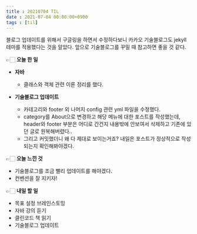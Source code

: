 ```yaml
---
title : 20210704 TIL
date : 2021-07-04 00:00:00+0900
tags : [til]
---
```


블로그 업데이트를 위해서 구글링을 하면서 수정하다보니 카카오 기술블로그도 jekyll 테마를 적용했다는 것을 알았다. 앞으로 기술블로그를 꾸밀 때 참고하면 좋을 것 같다.

👉🏻 **오늘 한 일**
- **자바**
	- 클래스와 객체 관련 이론 정리를 했다.

- **기술블로그 업데이트**
	- 카테고리와 footer 외 나머지 config 관련 yml 파일을 수정했다.
	- category를 About으로 변경하고 해당 메뉴에 대한 포스트를 작성했는데, header와 footer 부분은 어디로 간건지 내용밖에 안보여서 삭제하고 기존에 있던 글로 원복해버렸다..
	- 그리고 커밋했더니 왜 다 제대로 보이는거죠? 내일은 포스트가 정상적으로 작성되는지 확인해봐야겠다.

👉🏻 **오늘 느낀 것**
- 기술블로그를 조금 빨리 업데이트를 해야겠다.
- 컨벤션을 잘 지키자!

👉🏻 **내일 할 일**
- 목표 설정 브레인스토밍
- 자바 강의 듣기
- 클린코드 책 읽기
- 기술블로그 업데이트